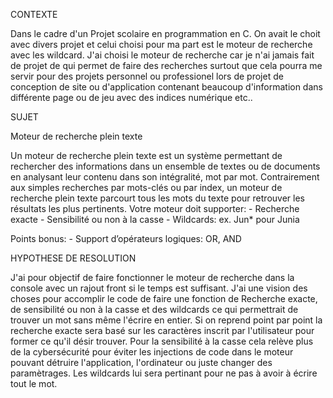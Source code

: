 CONTEXTE

Dans le cadre d'un Projet scolaire en programmation en C.
On avait le choit avec divers projet et celui choisi pour ma part est le moteur de recherche avec les wildcard.
J'ai choisi le moteur de recherche car je n'ai jamais fait de projet de qui permet de faire des recherches surtout que cela pourra me servir pour des projets personnel ou professionel lors de projet de conception de site ou d'application contenant beaucoup d'information dans différente page ou de jeu avec des indices numérique etc..


SUJET

Moteur de recherche plein texte

Un moteur de recherche plein texte est un système permettant de rechercher
des informations dans un ensemble de textes ou de documents en analysant leur
contenu dans son intégralité, mot par mot. Contrairement aux simples recherches
par mots-clés ou par index, un moteur de recherche plein texte parcourt tous les
mots du texte pour retrouver les résultats les plus pertinents.
Votre moteur doit supporter: - Recherche exacte - Sensibilité ou non à la casse -
Wildcards: ex. Jun* pour Junia

Points bonus: - Support d’opérateurs logiques: OR, AND

HYPOTHESE DE RESOLUTION

J'ai pour objectif de faire fonctionner le moteur de recherche dans la console avec un rajout front si le temps est suffisant.
J'ai une vision des choses pour accomplir le code de faire une fonction de Recherche exacte, de sensibilité ou non à la casse et des wildcards ce qui permettrait de trouver un mot sans même l'écrire en entier.
Si on reprend point par point la recherche exacte sera basé sur les caractères inscrit par l'utilisateur pour former ce qu'il désir trouver.
Pour la sensibilité à la casse cela relève plus de la cybersécurité pour éviter les injections de code dans le moteur pouvant détruire l'application, l'ordinateur ou juste changer des paramètrages.
Les wildcards lui sera pertinant pour ne pas à avoir à écrire tout le mot.
